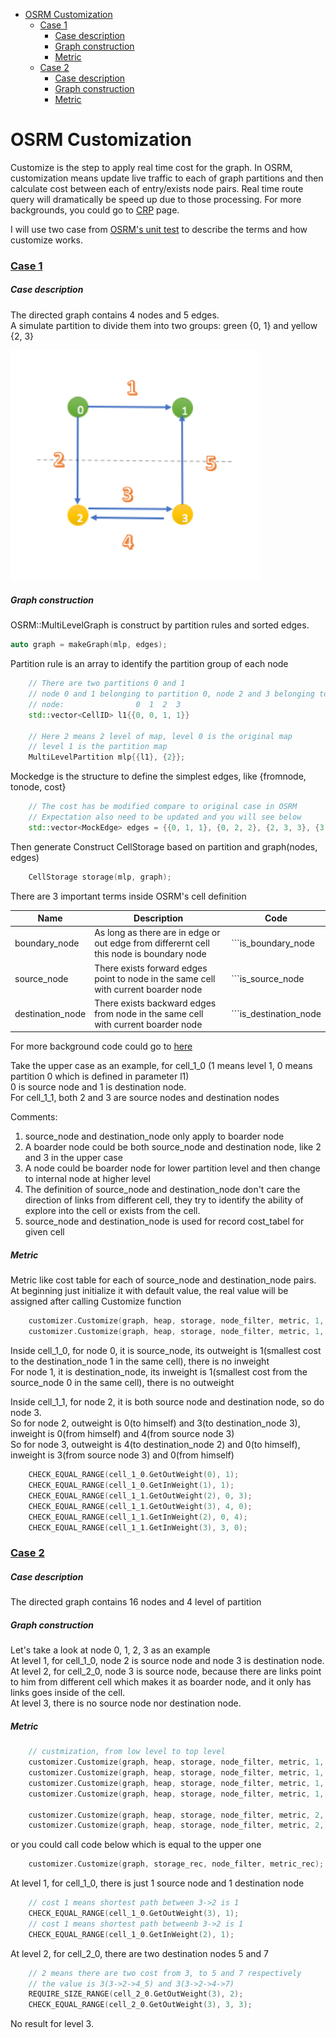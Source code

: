 - [OSRM Customization](#osrm-customization)
    - [Case 1](#case-1)
        - [Case description](#case-description)
        - [Graph construction](#graph-construction)
        - [Metric](#metric)
    - [Case 2](#case-2)
        - [Case description](#case-description-1)
        - [Graph construction](#graph-construction-1)
        - [Metric](#metric-1)

# OSRM Customization

Customize is the step to apply real time cost for the graph.  In OSRM, customization means update live traffic to each of graph partitions and then calculate cost between each of entry/exists node pairs.  Real time route query will dramatically be speed up due to those processing.  For more backgrounds, you could go to [CRP](../../routing_basic/doc/crp.md) page.

I will use two case from [OSRM's unit test](https://github.com/Project-OSRM/osrm-backend/blob/v5.20.0/unit_tests/customizer/cell_customization.cpp) to describe the terms and how customize works.


### [Case 1](https://github.com/Project-OSRM/osrm-backend/blob/9234b2ae76bdbbb91cbb51142bfc0ee1252c4abd/unit_tests/customizer/cell_customization.cpp#L65)

##### Case description
The directed graph contains 4 nodes and 5 edges.  
A simulate partition to divide them into two groups: green {0, 1} and yellow {2, 3}

<img src="../graph/osrm_customization_unittest_case1.png" alt="osrm_customization_unittest_case1" width="400"/>


##### Graph construction
OSRM::MultiLevelGraph is construct by partition rules and sorted edges. 
```C++
auto graph = makeGraph(mlp, edges);
```
Partition rule is an array to identify the partition group of each node
```C++
    // There are two partitions 0 and 1
    // node 0 and 1 belonging to partition 0, node 2 and 3 belonging to partition 1
    // node:                0  1  2  3
    std::vector<CellID> l1{{0, 0, 1, 1}}

    // Here 2 means 2 level of map, level 0 is the original map
    // level 1 is the partition map
    MultiLevelPartition mlp{{l1}, {2}};
```
Mockedge is the structure to define the simplest edges, like {fromnode, tonode, cost}
```C++
    // The cost has be modified compare to original case in OSRM
    // Expectation also need to be updated and you will see below
    std::vector<MockEdge> edges = {{0, 1, 1}, {0, 2, 2}, {2, 3, 3}, {3, 1, 5}, {3, 2, 4}};
```
Then generate Construct CellStorage based on partition and graph(nodes, edges)
```C++
    CellStorage storage(mlp, graph);
```
There are 3 important terms inside OSRM's cell definition

Name|Description|Code|
--- | --- | ---
boundary_node|As long as there are in edge or out edge from differernt cell this node is boundary node| ```is_boundary_node |= partition.GetCell(level, other) != cell_id;```
source_node|There exists forward edges point to node in the same cell with current boarder node|```is_source_node |= partition.GetCell(level, other) == cell_id && data.forward;``` 
destination_node|There exists backward edges from node in the same cell with current boarder node| ```is_destination_node |= partition.GetCell(level, other) == cell_id && data.backward;```

For more background code could go to [here](https://github.com/Project-OSRM/osrm-backend/blob/b3eb8970f1cde37cc165ee84fbd67a8f6d982bd2/include/partitioner/cell_storage.hpp#L274)

Take the upper case as an example, for cell_1_0 (1 means level 1, 0 means partition 0 which is defined in parameter l1)  
0 is source node and 1 is destination node.  
For cell_1_1, both 2 and 3 are source nodes and destination nodes  

Comments:
1. source_node and destination_node only apply to boarder node
2. A boarder node could be both source_node and destination node, like 2 and 3 in the upper case
3. A node could be boarder node for lower partition level and then change to internal node at higher level
4. The definition of source_node and destination_node don't care the direction of links from different cell, they try to identify the ability of explore into the cell or exists from the cell.  
5. source_node and destination_node is used for record cost_tabel for given cell

##### Metric
Metric like cost table for each of source_node and destination_node pairs.  At beginning just initialize it with default value, the real value will be assigned after calling Customize function
```C++
    customizer.Customize(graph, heap, storage, node_filter, metric, 1, 0);
    customizer.Customize(graph, heap, storage, node_filter, metric, 1, 1);
```
Inside cell_1_0, for node 0, it is source_node, its outweight is 1(smallest cost to the destination_node 1 in the same cell), there is no inweight  
For node 1, it is destination_node, its inweight is 1(smallest cost from the source_node 0 in the same cell), there is no outweight  

Inside cell_1_1, for node 2, it is both source node and destination node, so do node 3.  
So for node 2, outweight is 0(to himself) and 3(to destination_node 3), inweight is 0(from himself) and 4(from source node 3)  
So for node 3, outweight is 4(to destination_node 2) and 0(to himself), inweight is 3(from source node 3) and 0(from himself)  

```C++
    CHECK_EQUAL_RANGE(cell_1_0.GetOutWeight(0), 1);
    CHECK_EQUAL_RANGE(cell_1_0.GetInWeight(1), 1);
    CHECK_EQUAL_RANGE(cell_1_1.GetOutWeight(2), 0, 3);
    CHECK_EQUAL_RANGE(cell_1_1.GetOutWeight(3), 4, 0);
    CHECK_EQUAL_RANGE(cell_1_1.GetInWeight(2), 0, 4);
    CHECK_EQUAL_RANGE(cell_1_1.GetInWeight(3), 3, 0);
```


### [Case 2](https://github.com/Project-OSRM/osrm-backend/blob/9234b2ae76bdbbb91cbb51142bfc0ee1252c4abd/unit_tests/customizer/cell_customization.cpp#L125)

##### Case description
The directed graph contains 16 nodes and 4 level of partition  

##### Graph construction
Let's take a look at node 0, 1, 2, 3 as an example  
At level 1, for cell_1_0, node 2 is source node and node 3 is destination node.  
At level 2, for cell_2_0, node 3 is source node, because there are links point to him from different cell which makes it as boarder node, and it only has links goes inside of the cell.  
At level 3, there is no source node nor destination node.  

##### Metric
```C++
    // custmization, from low level to top level
    customizer.Customize(graph, heap, storage, node_filter, metric, 1, 0);
    customizer.Customize(graph, heap, storage, node_filter, metric, 1, 1);
    customizer.Customize(graph, heap, storage, node_filter, metric, 1, 2);
    customizer.Customize(graph, heap, storage, node_filter, metric, 1, 3);

    customizer.Customize(graph, heap, storage, node_filter, metric, 2, 0);
    customizer.Customize(graph, heap, storage, node_filter, metric, 2, 1);
```
or you could call code below which is equal to the upper one
```C++
    customizer.Customize(graph, storage_rec, node_filter, metric_rec);
```

At level 1, for cell_1_0, there is just 1 source node and 1 destination node
```C++
    // cost 1 means shortest path between 3->2 is 1
    CHECK_EQUAL_RANGE(cell_1_0.GetOutWeight(3), 1);
    // cost 1 means shortest path betweenb 3->2 is 1
    CHECK_EQUAL_RANGE(cell_1_0.GetInWeight(2), 1);
```
At level 2, for cell_2_0, there are two destination nodes 5 and 7
```C++
    // 2 means there are two cost from 3, to 5 and 7 respectively
    // the value is 3(3->2->4_5) and 3(3->2->4->7)
    REQUIRE_SIZE_RANGE(cell_2_0.GetOutWeight(3), 2);
    CHECK_EQUAL_RANGE(cell_2_0.GetOutWeight(3), 3, 3);
```
No result for level 3.
